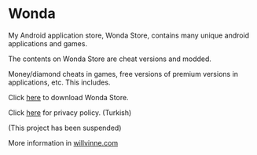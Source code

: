 # Wonda
My Android application store, Wonda Store, contains many unique android applications and games.

The contents on Wonda Store are cheat versions and modded.

Money/diamond cheats in games, free versions of premium versions in applications, etc. This includes.

Click [here](https://github.com/Willvinne/Wonda/releases) to download Wonda Store.

Click [here](https://docs.google.com/document/d/1sT0sxXVAgzGNLubhyDXvpLMkxm5hu2UXVqiKu-582Yg/edit?tab=t.0) for privacy policy. (Turkish)

(This project has been suspended)

More information in [willvinne.com](https://willvinne.com)
